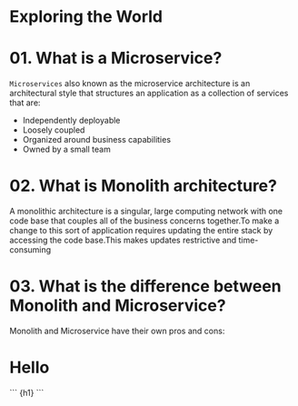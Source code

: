 # Exploring the World

# 01. What is a Microservice?

`Microservices` also known as the microservice architecture is an architectural style that structures an application as a collection of services that are:<br>

- Independently deployable
- Loosely coupled
- Organized around business capabilities
- Owned by a small team

# 02. What is Monolith architecture?

A monolithic architecture is a singular, large computing network with one code base that couples all of the business concerns together.To make a change to this sort of application requires updating the entire stack by accessing the code base.This makes updates restrictive and time-consuming<br>

# 03. What is the difference between Monolith and Microservice?

Monolith and Microservice have their own pros and cons:

<h1>Hello</h1>
```
{h1}
```
